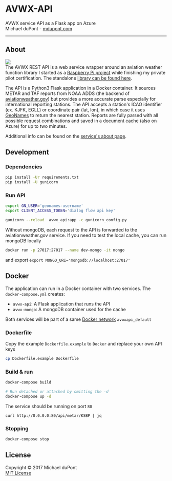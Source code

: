 # AVWX-API
AVWX service API as a Flask app on Azure  
Michael duPont - [mdupont.com](https://mdupont.com)

---

## About
![](https://avwx.rest/static/favicons/apple-icon-76x76.png)  
The AVWX REST API is a web service wrapper around an aviation weather function library I started as a [Raspberry Pi project](https://github.com/flyinactor91/METAR-RasPi) while finishing my private pilot certification. The standalone [library can be found here](https://github.com/flyinactor91/AVWX-Engine).

The API is a Python3 Flask application in a Docker container. It sources METAR and TAF reports from NOAA ADDS (the backend of [aviationweather.gov](http://aviationweather.gov)) but provides a more accurate parse especially for international reporting stations. The API accepts a station's ICAO identifier (ex. KJFK, EGLL) or coordinate pair (lat, lon), in which case it uses [GeoNames](http://www.geonames.org/) to return the nearest station. Reports are fully parsed with all possible request combinations and saved in a document cache (also on Azure) for up to two minutes.

Additional info can be found on the [service's about page](http://avwx.rest/about).

## Development

### Dependencies 

```bash
pip install -Ur requirements.txt
pip install -U gunicorn
```

### Run API

```bash
export GN_USER='geonames-username'
export CLIENT_ACCESS_TOKEN='dialog flow api key'

gunicorn --reload  avwx_api:app -c gunicorn_config.py
```


Without mongoDB, each request to the API is forwarded to the aviationweather.gov service. If you need to test the local cache, you can run mongoDB locally

```bash
docker run -p 27017:27017 --name dev-mongo -it mongo
```

and export `export MONGO_URI='mongodb://localhost:27017'`


## Docker

The application can run in a Docker container with two services. The `docker-compose.yml` creates:

- `avwx-api`: A Flask application that runs the API
- `avwx-mongo`: A mongoDB container used for the cache

Both services will be part of a same [Docker network](https://docs.docker.com/network/network-tutorial-standalone/#use-user-defined-bridge-networks) `avwxapi_default`

### Dockerfile

Copy the example `Dockerfile.example` to `Docker` and replace your own API keys

```bash
cp Dockerfile.example Dockerfile
```


### Build & run

```bash
docker-compose build

# Run detached or attached by omitting the -d
docker-compose up -d
```

The service should be running on port `80`

```
curl http://0.0.0.0:80/api/metar/KSBP | jq
``` 

### Stopping 

```bash
docker-compose stop
```



## License

Copyright © 2017 Michael duPont  
[MIT License](https://github.com/flyinactor91/AVWX-API/blob/master/LICENSE)